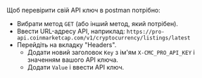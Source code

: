 Щоб перевірити свій API ключ в postman потрібно:
- Вибрати метод `GET` (або інший метод, який потрібен).
- Ввести URL-адресу API, наприклад: `https://pro-api.coinmarketcap.com/v1/cryptocurrency/listings/latest`
-  Перейдіть на вкладку "Headers". 
	  - Додати новий заголовок `Key` з ім'ям `X-CMC_PRO_API_KEY` і значенням вашого API ключа.
	  - Додати  `Value` і ввести  API ключ.